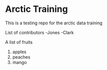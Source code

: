 # Arctic Training

This is a testing repo for the arctic data training

List of contributors
-Jones
-Clark


A list of fruits
1. apples
2. peaches
3. mango

